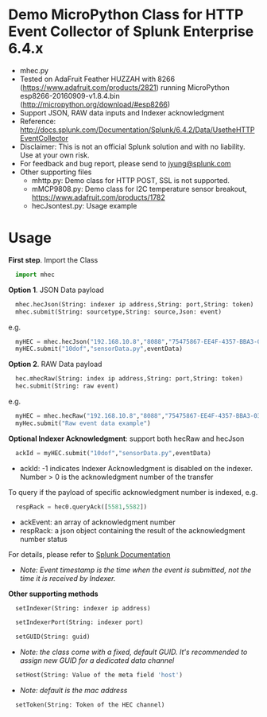 # Demo MicroPython Class for HTTP Event Collector of Splunk Enterprise 6.4.x
- mhec.py
- Tested on AdaFruit Feather HUZZAH with 8266 (https://www.adafruit.com/products/2821) running MicroPython esp8266-20160909-v1.8.4.bin (http://micropython.org/download/#esp8266)
- Support JSON, RAW data inputs and Indexer acknowledgment
- Reference: http://docs.splunk.com/Documentation/Splunk/6.4.2/Data/UsetheHTTPEventCollector
- Disclaimer: This is not an official Splunk solution and with no liability. Use at your own risk.
- For feedback and bug report, please send to jyung@splunk.com
- Other supporting files
  - mhttp.py: Demo class for HTTP POST, SSL is not supported.
  - mMCP9808.py: Demo class for I2C temperature sensor breakout, https://www.adafruit.com/products/1782 
  - hecJsontest.py: Usage example

# Usage
**First step**. Import the Class
```python
  import mhec
```

**Option 1**. JSON Data payload
```python
  mhec.hecJson(String: indexer ip address,String: port,String: token)
  mhec.submit(String: sourcetype,String: source,Json: event)
```
e.g.
```python
  myHEC = mhec.hecJson("192.168.10.8","8088","75475867-EE4F-4357-BBA3-03F1D66F3697")
  myHEC.submit("10dof","sensorData.py",eventData)
```

**Option 2**. RAW Data payload
```python
  hec.mhecRaw(String: index ip address,String: port,String: token)
  hec.submit(String: raw event)
```
e.g.
```python
  myHEC = mhec.hecRaw("192.168.10.8","8088","75475867-EE4F-4357-BBA3-03F1D66F3697")
  myHec.submit("Raw event data example")
````

**Optional Indexer Acknowledgment**: support both hecRaw and hecJson
```python
  ackId = myHEC.submit("10dof","sensorData.py",eventData)
```
- ackId: -1 indicates Indexer Acknowledgment is disabled on the indexer. Number > 0 is the acknowledgment number of the transfer

To query if the payload of specific acknowledgment number is indexed, e.g.
```python
  respRack = hec0.queryAck([5581,5582])
```
- ackEvent: an array of acknowledgment number
- respRack: a json object containing the result of the acknowledgment number status

For details, please refer to [Splunk Documentation](http://dev.splunk.com/view/event-collector/SP-CAAAE8X)

* *Note: Event timestamp is the time when the event is submitted, not the time it is received by Indexer.*

**Other supporting methods**
```python
  setIndexer(String: indexer ip address)
```

```python
  setIndexerPort(String: indexer port)
```

```python
  setGUID(String: guid)
```
* *Note: the class come with a fixed, default GUID. It's recommended to assign new GUID for a dedicated data channel*
```python
  setHost(String: Value of the meta field 'host')
```
* *Note: default is the mac address*
```python
  setToken(String: Token of the HEC channel)
```
